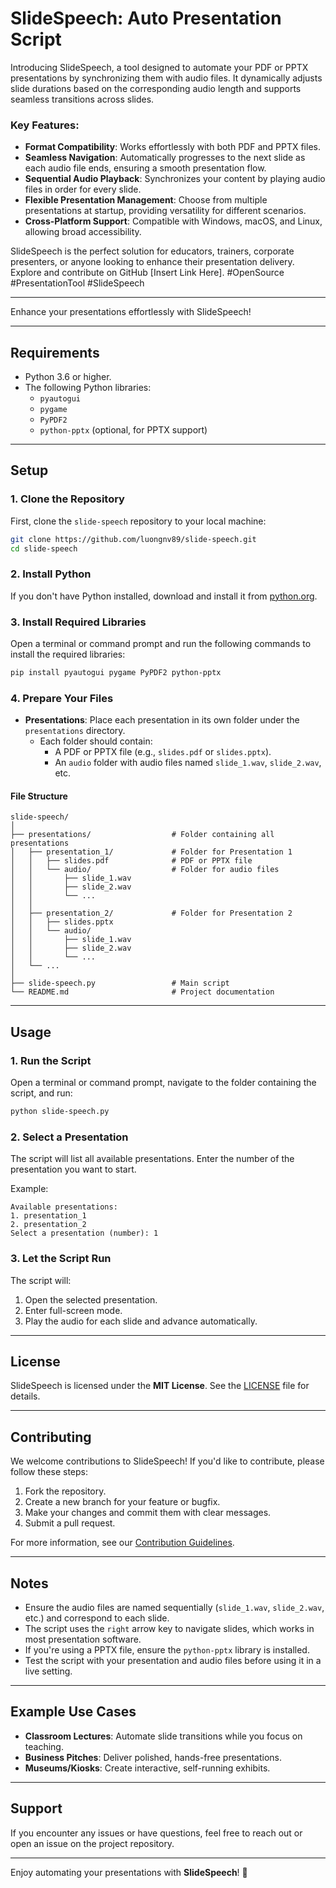 # SlideSpeech: Auto Presentation Script

Introducing SlideSpeech, a tool designed to automate your PDF or PPTX presentations by synchronizing them with audio files. It dynamically adjusts slide durations based on the corresponding audio length and supports seamless transitions across slides.

### Key Features:

- **Format Compatibility**: Works effortlessly with both PDF and PPTX files.
- **Seamless Navigation**: Automatically progresses to the next slide as each audio file ends, ensuring a smooth presentation flow.
- **Sequential Audio Playback**: Synchronizes your content by playing audio files in order for every slide.
- **Flexible Presentation Management**: Choose from multiple presentations at startup, providing versatility for different scenarios.
- **Cross-Platform Support**: Compatible with Windows, macOS, and Linux, allowing broad accessibility.

SlideSpeech is the perfect solution for educators, trainers, corporate presenters, or anyone looking to enhance their presentation delivery. Explore and contribute on GitHub [Insert Link Here]. #OpenSource #PresentationTool #SlideSpeech

---

Enhance your presentations effortlessly with SlideSpeech!

---

## Requirements
- Python 3.6 or higher.
- The following Python libraries:
  - `pyautogui`
  - `pygame`
  - `PyPDF2`
  - `python-pptx` (optional, for PPTX support)

---

## Setup

### 1. Clone the Repository
First, clone the `slide-speech` repository to your local machine:

```bash
git clone https://github.com/luongnv89/slide-speech.git
cd slide-speech
```

### 2. Install Python
If you don't have Python installed, download and install it from [python.org](https://www.python.org/downloads/).

### 3. Install Required Libraries
Open a terminal or command prompt and run the following commands to install the required libraries:

```bash
pip install pyautogui pygame PyPDF2 python-pptx
```

### 4. Prepare Your Files
- **Presentations**: Place each presentation in its own folder under the `presentations` directory.
  - Each folder should contain:
    - A PDF or PPTX file (e.g., `slides.pdf` or `slides.pptx`).
    - An `audio` folder with audio files named `slide_1.wav`, `slide_2.wav`, etc.

#### File Structure
```
slide-speech/
│
├── presentations/                  # Folder containing all presentations
│   ├── presentation_1/             # Folder for Presentation 1
│   │   ├── slides.pdf              # PDF or PPTX file
│   │   └── audio/                  # Folder for audio files
│   │       ├── slide_1.wav
│   │       ├── slide_2.wav
│   │       └── ...
│   │
│   ├── presentation_2/             # Folder for Presentation 2
│   │   ├── slides.pptx
│   │   └── audio/
│   │       ├── slide_1.wav
│   │       ├── slide_2.wav
│   │       └── ...
│   └── ...
│
├── slide-speech.py                 # Main script
└── README.md                       # Project documentation
```

---

## Usage

### 1. Run the Script
Open a terminal or command prompt, navigate to the folder containing the script, and run:

```bash
python slide-speech.py
```

### 2. Select a Presentation
The script will list all available presentations. Enter the number of the presentation you want to start.

Example:
```
Available presentations:
1. presentation_1
2. presentation_2
Select a presentation (number): 1
```

### 3. Let the Script Run
The script will:
1. Open the selected presentation.
2. Enter full-screen mode.
3. Play the audio for each slide and advance automatically.

---

## License
SlideSpeech is licensed under the **MIT License**. See the [LICENSE](LICENSE) file for details.

---

## Contributing
We welcome contributions to SlideSpeech! If you'd like to contribute, please follow these steps:
1. Fork the repository.
2. Create a new branch for your feature or bugfix.
3. Make your changes and commit them with clear messages.
4. Submit a pull request.

For more information, see our [Contribution Guidelines](CONTRIBUTING.md).

---

## Notes
- Ensure the audio files are named sequentially (`slide_1.wav`, `slide_2.wav`, etc.) and correspond to each slide.
- The script uses the `right` arrow key to navigate slides, which works in most presentation software.
- If you're using a PPTX file, ensure the `python-pptx` library is installed.
- Test the script with your presentation and audio files before using it in a live setting.

---

## Example Use Cases
- **Classroom Lectures**: Automate slide transitions while you focus on teaching.
- **Business Pitches**: Deliver polished, hands-free presentations.
- **Museums/Kiosks**: Create interactive, self-running exhibits.

---

## Support
If you encounter any issues or have questions, feel free to reach out or open an issue on the project repository.

---

Enjoy automating your presentations with **SlideSpeech**! 🚀